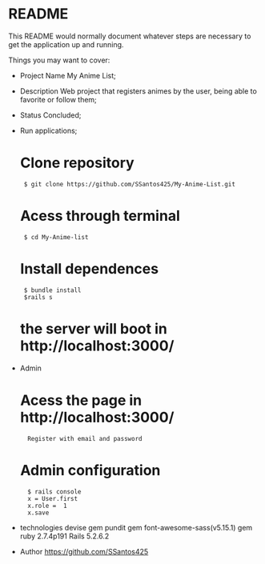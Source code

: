 # README

This README would normally document whatever steps are necessary to get the
application up and running.

Things you may want to cover:
* Project Name
    My Anime List;
* Description
    Web project that registers animes by the user, being able to favorite or follow them;
* Status
    Concluded;
* Run applications;
    # Clone repository
       $ git clone https://github.com/SSantos425/My-Anime-List.git
    # Acess through terminal
       $ cd My-Anime-list
    # Install dependences
       $ bundle install
       $rails s
    # the server will boot in http://localhost:3000/

* Admin
    # Acess the page in http://localhost:3000/
        Register with email and password
    # Admin configuration
        $ rails console
        x = User.first
        x.role =  1
        x.save
        
* technologies
    devise gem 
    pundit gem
    font-awesome-sass(v5.15.1) gem
    ruby 2.7.4p191
    Rails 5.2.6.2

* Author
    https://github.com/SSantos425

